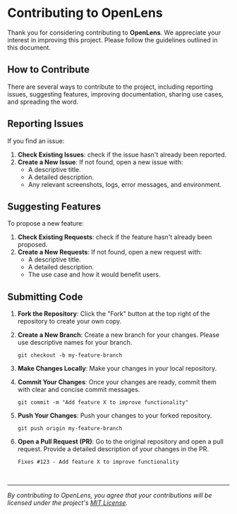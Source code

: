 # Contributing to OpenLens

Thank you for considering contributing to **OpenLens**. We appreciate your interest in improving this project. Please follow the guidelines outlined in this document.

## How to Contribute

There are several ways to contribute to the project, including reporting issues, suggesting features, improving documentation, sharing use cases, and spreading the word.

## Reporting Issues

If you find an issue:

1. **Check Existing Issues**: check if the issue hasn't already been reported.
2. **Create a New Issue**: If not found, open a new issue with:
   - A descriptive title.
   - A detailed description.
   - Any relevant screenshots, logs, error messages, and environment.

## Suggesting Features

To propose a new feature:

1. **Check Existing Requests**: check if the feature hasn't already been proposed.
2. **Create a New Requests**: If not found, open a new request with:
   - A descriptive title.
   - A detailed description.
   - The use case and how it would benefit users.

## Submitting Code

1. **Fork the Repository**: Click the "Fork" button at the top right of the repository to create your own copy.
2. **Create a New Branch**: Create a new branch for your changes. Please use descriptive names for your branch.

   ```
   git checkout -b my-feature-branch
   ```

3. **Make Changes Locally**: Make your changes in your local repository.
4. **Commit Your Changes**: Once your changes are ready, commit them with clear and concise commit messages.

   ```
   git commit -m "Add feature X to improve functionality"
   ```

5. **Push Your Changes**: Push your changes to your forked repository.

   ```
   git push origin my-feature-branch
   ```

6. **Open a Pull Request (PR)**: Go to the original repository and open a pull request. Provide a detailed description of your changes in the PR.

   ```
   Fixes #123 - Add feature X to improve functionality
   ```

<br>

---

_By contributing to OpenLens, you agree that your contributions will be licensed under the project's [MIT License](./LICENSE)._
